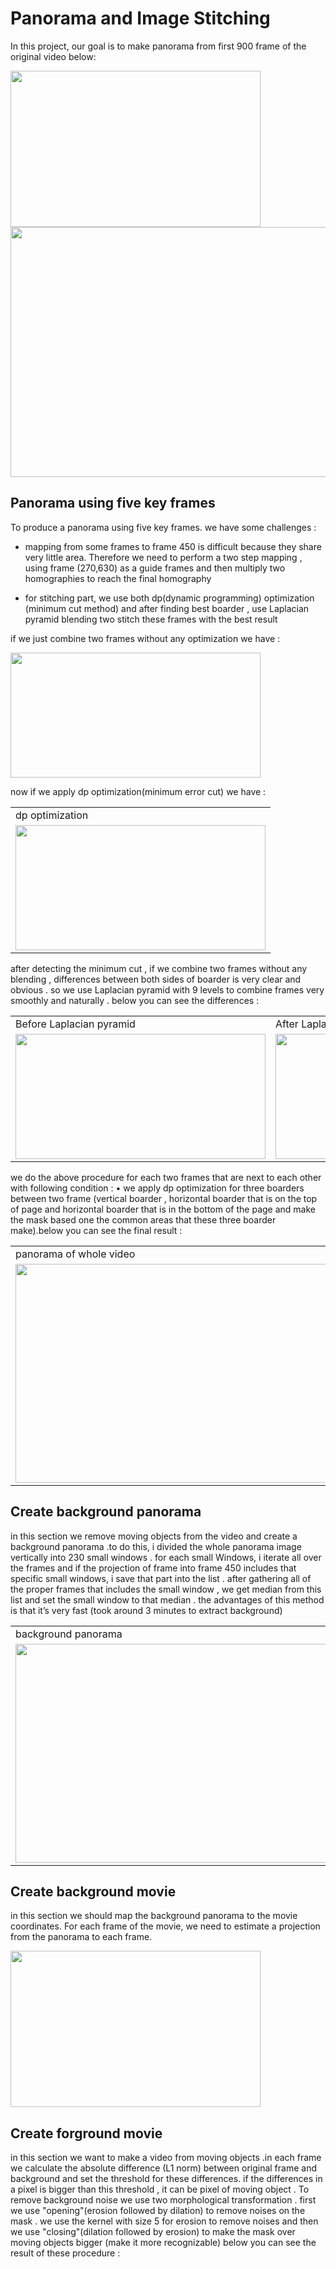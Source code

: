 # Panorama and Image Stitching

In this project, our goal is to make panorama from first 900 frame of the original video below: 

<img src="https://user-images.githubusercontent.com/67091916/219731232-cf6b7327-8a84-4e96-ab57-907ec46b5838.gif" width="400" height="250"/>

<img src="https://user-images.githubusercontent.com/67091916/219739757-42e3bdae-a54c-4c4b-bff9-26be32ff89cd.jpg" width="800" height="400"/>


## Panorama using five key frames

To produce a panorama using five key frames. we have some challenges :

*  mapping from some frames to frame 450 is difficult because they share very little area. Therefore we need
to perform a two step mapping , using frame (270,630) as a guide frames and then multiply two homographies
to reach the final homography

* for stitching part, we use both dp(dynamic programming) optimization (minimum cut method) and after finding best boarder , use
Laplacian pyramid blending two stitch these frames with the best result 

if we just combine two frames without any optimization we have : 

<img src="https://user-images.githubusercontent.com/67091916/219745546-3507a226-7f9b-4816-a16a-f5259141b87e.jpg" width="400" height="200"/>

now if we apply dp optimization(minimum error cut) we have : 


<table>
  <tr>
    <td>dp optimization</td>
  </tr>
  <tr>
    <td><img src="https://user-images.githubusercontent.com/67091916/219745258-59b6422d-c083-482f-929a-71c568caaa76.jpg" width="400" height=200></td>
  </tr>
 </table>
 
after detecting the minimum cut , if we combine two frames without any blending , differences between both
sides of boarder is very clear and obvious . so we use Laplacian pyramid with 9 levels to combine frames very
smoothly and naturally . below you can see the differences :


<table>
  <tr>
    <td>Before Laplacian pyramid</td>
     <td>After Laplacian pyramid</td>
  </tr>
  <tr>
    <td><img src="https://user-images.githubusercontent.com/67091916/219746094-4017ca83-9ce9-4d68-b5f5-04547dd26acb.jpg" width=400 height=200></td>
    <td><img src="https://user-images.githubusercontent.com/67091916/219746125-a834323a-5471-43ec-9609-3d1f4bf490e6.jpg" width=400 height=200></td>
  </tr>
 </table>
 
we do the above procedure for each two frames that are next to each other with following condition :
• we apply dp optimization for three boarders between two frame (vertical boarder , horizontal boarder
that is on the top of page and horizontal boarder that is in the bottom of the page and make the mask
based one the common areas that these three boarder make).below you can see the final result :


<table>
  <tr>
    <td>panorama of whole video</td>
  </tr>
  <tr>
    <td><img src="https://user-images.githubusercontent.com/67091916/219757623-a77170e0-b23f-47c3-a338-f7ad01df26c0.jpg" width="800" height=350></td>
  </tr>
 </table>

## Create background panorama

in this section we remove moving objects from the video and create a background panorama .to do this, i divided the whole panorama image vertically into 230 small windows . for each small Windows, i iterate all over the frames and if the projection of frame into frame 450 includes that specific small windows, i save that part into the list . after gathering all of the proper frames that includes the small window , we get median from this list and set the small window to that median . the advantages of this method is that it’s very fast (took around 3 minutes to extract background)

<table>
  <tr>
    <td>background panorama</td>
  </tr>
  <tr>
    <td><img src="https://user-images.githubusercontent.com/67091916/219758629-ea67f16a-c4ab-4900-9cd3-7d36dad3b128.jpg" width="800" height=350></td>
  </tr>
 </table>

## Create background movie

in this section we should map the background panorama to the movie coordinates. For each frame of the
movie, we need to estimate a projection from the panorama to each frame.  

<img src="https://user-images.githubusercontent.com/67091916/219763744-9e7bb35c-18fb-4c16-b9f9-50d543390e5e.gif" width="400" height="250"/>

## Create forground movie

in this section we want to make a video from moving objects .in each frame we calculate the absolute difference (L1 norm) between original frame and background and set the threshold for these differences. if the differences in a pixel is bigger than this threshold , it can be pixel of moving object . To remove background noise we use two morphological transformation . first we use "opening"(erosion followed by dilation) to remove noises on the mask . we use the kernel with size 5 for erosion to remove noises and then we use "closing"(dilation followed by erosion) to make the mask over moving objects bigger (make it more recognizable)
below you can see the result of these procedure :


